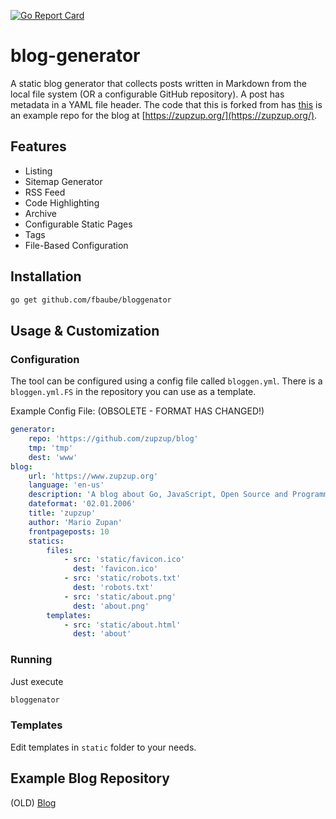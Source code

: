 [![Go Report Card](https://goreportcard.com/badge/github.com/zupzup/calories)](https://goreportcard.com/report/github.com/zupzup/calories)

# blog-generator

A static blog generator that collects posts written in Markdown from the local file system (OR a configurable GitHub repository). A post has metadata in a YAML file header. The code that this is forked from has [this](https://github.com/zupzup/blog) is an example repo for the blog at [https://zupzup.org/](https://zupzup.org/).

## Features

* Listing
* Sitemap Generator
* RSS Feed
* Code Highlighting
* Archive 
* Configurable Static Pages 
* Tags 
* File-Based Configuration

## Installation

```bash
go get github.com/fbaube/bloggenator
```

## Usage & Customization

### Configuration

The tool can be configured using a config file called `bloggen.yml`. There is a `bloggen.yml.FS` in the repository you can use as a template.

Example Config File: (OBSOLETE - FORMAT HAS CHANGED!)

```yml
generator:
    repo: 'https://github.com/zupzup/blog'
    tmp: 'tmp'
    dest: 'www'
blog:
    url: 'https://www.zupzup.org'
    language: 'en-us'
    description: 'A blog about Go, JavaScript, Open Source and Programming in General'
    dateformat: '02.01.2006'
    title: 'zupzup'
    author: 'Mario Zupan'
    frontpageposts: 10
    statics:
        files:
            - src: 'static/favicon.ico'
              dest: 'favicon.ico'
            - src: 'static/robots.txt'
              dest: 'robots.txt'
            - src: 'static/about.png'
              dest: 'about.png'
        templates:
            - src: 'static/about.html'
              dest: 'about'
```

### Running

Just execute

```bash
bloggenator
```

### Templates

Edit templates in `static` folder to your needs.

## Example Blog Repository

(OLD) [Blog](https://github.com/zupzup/blog)
